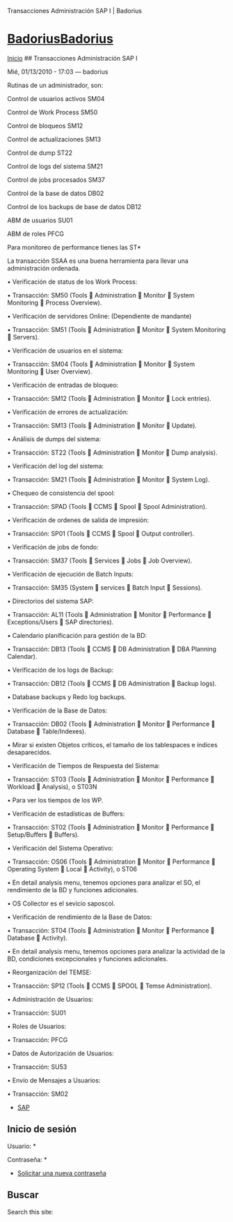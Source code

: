 





Transacciones Administración SAP I | Badorius

















# [BadoriusBadorius](/ "Badorius")

 
 

[Inicio](/) ## Transacciones Administración SAP I

 

Mié, 01/13/2010 - 17:03 — badorius

Rutinas de un administrador, son:


Control de usuarios activos SM04  

Control de Work Process SM50  

Control de bloqueos SM12  

Control de actualizaciones SM13  

Control de dump ST22  

Control de logs del sistema SM21  

Control de jobs procesados SM37  

Control de la base de datos DB02  

Control de los backups de base de datos DB12  

ABM de usuarios SU01  

ABM de roles PFCG  

Para monitoreo de performance tienes las ST*  

La transacción SSAA es una buena herramienta para llevar una administración ordenada.


• Verificación de status de los Work Process:  

• Transacción: SM50 (Tools  Administration  Monitor  System Monitoring  Process Overview).


• Verificación de servidores Online: (Dependiente de mandante)  

• Transacción: SM51 (Tools  Administration  Monitor  System Monitoring  Servers).


• Verificación de usuarios en el sistema:  

• Transacción: SM04 (Tools  Administration  Monitor  System Monitoring  User Overview).


• Verificación de entradas de bloqueo:  

• Transacción: SM12 (Tools  Administration  Monitor  Lock entries).


• Verificación de errores de actualización:  

• Transacción: SM13 (Tools  Administration  Monitor  Update).


• Análisis de dumps del sistema:  

• Transacción: ST22 (Tools  Administration  Monitor  Dump analysis).


• Verificación del log del sistema:  

• Transacción: SM21 (Tools  Administration  Monitor  System Log).


• Chequeo de consistencia del spool:  

• Transacción: SPAD (Tools  CCMS  Spool  Spool Administration).


• Verificación de ordenes de salida de impresión:  

• Transacción: SP01 (Tools  CCMS  Spool  Output controller).


• Verificación de jobs de fondo:  

• Transacción: SM37 (Tools  Services  Jobs  Job Overview).


• Verificación de ejecución de Batch Inputs:  

• Transacción: SM35 (System  services  Batch Input  Sessions).


• Directorios del sistema SAP:  

• Transacción: AL11 (Tools  Administration  Monitor  Performance  Exceptions/Users  SAP directories).


• Calendario planificación para gestión de la BD:  

• Transacción: DB13 (Tools  CCMS  DB Administration  DBA Planning Calendar).


• Verificación de los logs de Backup:  

• Transacción: DB12 (Tools  CCMS  DB Administration  Backup logs).  

• Database backups y Redo log backups.


• Verificación de la Base de Datos:  

• Transacción: DB02 (Tools  Administration  Monitor  Performance  Database  Table/Indexes).  

• Mirar si existen Objetos críticos, el tamaño de los tablespaces e índices desaparecidos.


• Verificación de Tiempos de Respuesta del Sistema:  

• Transacción: ST03 (Tools  Administration  Monitor  Performance  Workload  Analysis), o ST03N  

• Para ver los tiempos de los WP.


• Verificación de estadísticas de Buffers:  

• Transacción: ST02 (Tools  Administration  Monitor  Performance  Setup/Buffers  Buffers).


• Verificación del Sistema Operativo:  

• Transacción: OS06 (Tools  Administration  Monitor  Performance  Operating System  Local  Activity), o ST06  

• En detail analysis menu, tenemos opciones para analizar el SO, el rendimiento de la BD y funciones adicionales.  

• OS Collector es el sevicio saposcol.


• Verificación de rendimiento de la Base de Datos:  

• Transacción: ST04 (Tools  Administration  Monitor  Performance  Database  Activity).  

• En detail analysis menu, tenemos opciones para analizar la actividad de la BD, condiciones excepcionales y funciones adicionales.


• Reorganización del TEMSE:  

• Transacción: SP12 (Tools  CCMS  SPOOL  Temse Administration).  

• Administración de Usuarios:  

• Transacción: SU01


• Roles de Usuarios:  

• Transacción: PFCG


• Datos de Autorización de Usuarios:  

• Transacción: SU53


• Envío de Mensajes a Usuarios:  

• Transacción: SM02





* [SAP](/?q=taxonomy/term/5)






 


## Inicio de sesión




Usuario: *



Contraseña: *



* [Solicitar una nueva contraseña](/?q=user/password "Solicita una contraseña nueva por correo electrónico.")






## Buscar





Search this site: 










 





